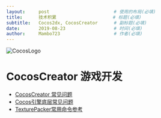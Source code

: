 ```yaml
---
layout:     post                        # 使用的布局(必填)
title:      技术积累                     # 标题(必填)
subtitle:   Cocos2dx, CocosCreator      # 副标题(必填)
date:       2019-08-23                  # 时间(必填)
author:     Mambo723                    # 作者(必填)
---
```


![CocosLogo](https://www.cocos.com/wp-content/themes/cocos/image/logo.png)
# CocosCreator 游戏开发
*  [CocosCreator 常见问题](CocosCreator常见问题)
*  [Cocos引擎底层常见问题](Cocos引擎底层常见问题)
*  [TexturePacker常用命令参考](TexturePacker常用命令参考)